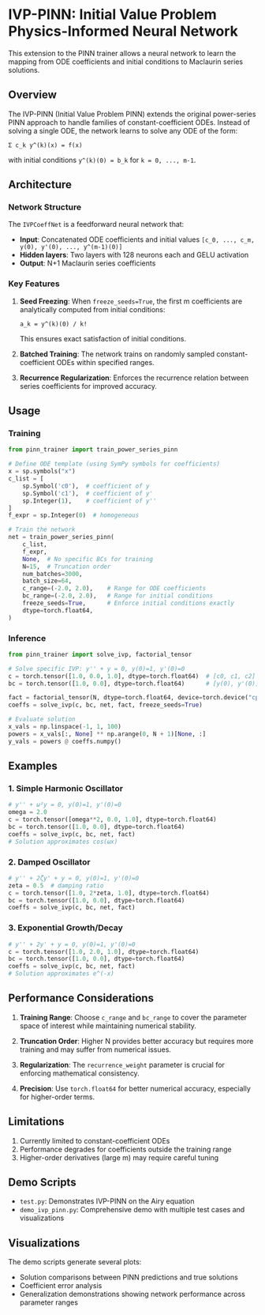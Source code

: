 # IVP-PINN: Initial Value Problem Physics-Informed Neural Network

This extension to the PINN trainer allows a neural network to learn the mapping from ODE coefficients and initial conditions to Maclaurin series solutions.

## Overview

The IVP-PINN (Initial Value Problem PINN) extends the original power-series PINN approach to handle families of constant-coefficient ODEs. Instead of solving a single ODE, the network learns to solve any ODE of the form:

```
Σ c_k y^(k)(x) = f(x)
```

with initial conditions `y^(k)(0) = b_k` for `k = 0, ..., m-1`.

## Architecture

### Network Structure

The `IVPCoeffNet` is a feedforward neural network that:

- **Input**: Concatenated ODE coefficients and initial values `[c_0, ..., c_m, y(0), y'(0), ..., y^(m-1)(0)]`
- **Hidden layers**: Two layers with 128 neurons each and GELU activation
- **Output**: N+1 Maclaurin series coefficients

### Key Features

1. **Seed Freezing**: When `freeze_seeds=True`, the first m coefficients are analytically computed from initial conditions:

   ```
   a_k = y^(k)(0) / k!
   ```

   This ensures exact satisfaction of initial conditions.

2. **Batched Training**: The network trains on randomly sampled constant-coefficient ODEs within specified ranges.

3. **Recurrence Regularization**: Enforces the recurrence relation between series coefficients for improved accuracy.

## Usage

### Training

```python
from pinn_trainer import train_power_series_pinn

# Define ODE template (using SymPy symbols for coefficients)
x = sp.symbols("x")
c_list = [
    sp.Symbol('c0'),  # coefficient of y
    sp.Symbol('c1'),  # coefficient of y'
    sp.Integer(1),    # coefficient of y''
]
f_expr = sp.Integer(0)  # homogeneous

# Train the network
net = train_power_series_pinn(
    c_list,
    f_expr,
    None,  # No specific BCs for training
    N=15,  # Truncation order
    num_batches=3000,
    batch_size=64,
    c_range=(-2.0, 2.0),    # Range for ODE coefficients
    bc_range=(-2.0, 2.0),   # Range for initial conditions
    freeze_seeds=True,      # Enforce initial conditions exactly
    dtype=torch.float64,
)
```

### Inference

```python
from pinn_trainer import solve_ivp, factorial_tensor

# Solve specific IVP: y'' + y = 0, y(0)=1, y'(0)=0
c = torch.tensor([1.0, 0.0, 1.0], dtype=torch.float64)  # [c0, c1, c2]
bc = torch.tensor([1.0, 0.0], dtype=torch.float64)      # [y(0), y'(0)]

fact = factorial_tensor(N, dtype=torch.float64, device=torch.device("cpu"))
coeffs = solve_ivp(c, bc, net, fact, freeze_seeds=True)

# Evaluate solution
x_vals = np.linspace(-1, 1, 100)
powers = x_vals[:, None] ** np.arange(0, N + 1)[None, :]
y_vals = powers @ coeffs.numpy()
```

## Examples

### 1. Simple Harmonic Oscillator

```python
# y'' + ω²y = 0, y(0)=1, y'(0)=0
omega = 2.0
c = torch.tensor([omega**2, 0.0, 1.0], dtype=torch.float64)
bc = torch.tensor([1.0, 0.0], dtype=torch.float64)
coeffs = solve_ivp(c, bc, net, fact)
# Solution approximates cos(ωx)
```

### 2. Damped Oscillator

```python
# y'' + 2ζy' + y = 0, y(0)=1, y'(0)=0
zeta = 0.5  # damping ratio
c = torch.tensor([1.0, 2*zeta, 1.0], dtype=torch.float64)
bc = torch.tensor([1.0, 0.0], dtype=torch.float64)
coeffs = solve_ivp(c, bc, net, fact)
```

### 3. Exponential Growth/Decay

```python
# y'' + 2y' + y = 0, y(0)=1, y'(0)=0
c = torch.tensor([1.0, 2.0, 1.0], dtype=torch.float64)
bc = torch.tensor([1.0, 0.0], dtype=torch.float64)
coeffs = solve_ivp(c, bc, net, fact)
# Solution approximates e^(-x)
```

## Performance Considerations

1. **Training Range**: Choose `c_range` and `bc_range` to cover the parameter space of interest while maintaining numerical stability.

2. **Truncation Order**: Higher N provides better accuracy but requires more training and may suffer from numerical issues.

3. **Regularization**: The `recurrence_weight` parameter is crucial for enforcing mathematical consistency.

4. **Precision**: Use `torch.float64` for better numerical accuracy, especially for higher-order terms.

## Limitations

1. Currently limited to constant-coefficient ODEs
2. Performance degrades for coefficients outside the training range
3. Higher-order derivatives (large m) may require careful tuning

## Demo Scripts

- `test.py`: Demonstrates IVP-PINN on the Airy equation
- `demo_ivp_pinn.py`: Comprehensive demo with multiple test cases and visualizations

## Visualizations

The demo scripts generate several plots:

- Solution comparisons between PINN predictions and true solutions
- Coefficient error analysis
- Generalization demonstrations showing network performance across parameter ranges
